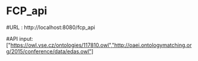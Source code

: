# FCP_api

#URL : http://localhost:8080/fcp_api

#API input: ["https://owl.vse.cz/ontologies/117810.owl","http://oaei.ontologymatching.org/2015/conference/data/edas.owl"]
